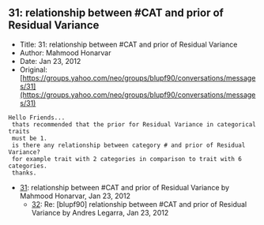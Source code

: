 ## 31: relationship between #CAT and prior of Residual Variance

- Title: 31: relationship between #CAT and prior of Residual Variance
- Author: Mahmood Honarvar
- Date: Jan 23, 2012
- Original: [https://groups.yahoo.com/neo/groups/blupf90/conversations/messages/31](https://groups.yahoo.com/neo/groups/blupf90/conversations/messages/31)

```
Hello Friends...
 thats recommended that the prior for Residual Variance in categorical traits
 must be 1.
 is there any relationship between category # and prior of Residual Variance?
 for example trait with 2 categories in comparison to trait with 6 categories.
 thanks.
```

- [31](0031.md): relationship between #CAT and prior of Residual Variance by Mahmood Honarvar, Jan 23, 2012
    - [32](0032.md): Re: [blupf90] relationship between #CAT and prior of Residual Variance by Andres Legarra, Jan 23, 2012
